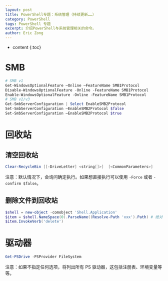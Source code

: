 ```yaml
---
layout: post
title: PowerShell专题：系统管理（持续更新……）
category: PowerShell
tags: PowerShell 专题
excerpt: 介绍PowerShell与系统管理相关的命令。
author: Eric Zong
---
```


* content
{:toc}
# SMB

```powershell
# SMB v1
Get-WindowsOptionalFeature –Online –FeatureName SMB1Protocol
Disable-WindowsOptionalFeature -Online -FeatureName SMB1Protocol
Enable-WindowsOptionalFeature -Online -FeatureName SMB1Protocol
# SMB v2/v3
Get-SmbServerConfiguration | Select EnableSMB2Protocol
Set-SmbServerConfiguration –EnableSMB2Protocol $false
Set-SmbServerConfiguration –EnableSMB2Protocol $true
```

# 回收站

## 清空回收站

```powershell
Clear-RecycleBin [[-DriveLetter] <string[]>]  [<CommonParameters>]
```

注意：默认情况下，会询问确定执行。如果想直接执行可以使用 `-Force` 或者 `-confirm $false`。

## 删除文件到回收站

```powershell
$shell = new-object -comobject 'Shell.Application'
$item = $shell.NameSpace(0).ParseName((Resolve-Path 'xxx').Path) # 绝对路径
$item.InvokeVerb('delete')
```

# 驱动器

```powershell
Get-PSDrive -PSProvider FileSystem
```

注意：如果不指定任何选项，将列出所有 PS 驱动器，这包括注册表、环境变量等等。

